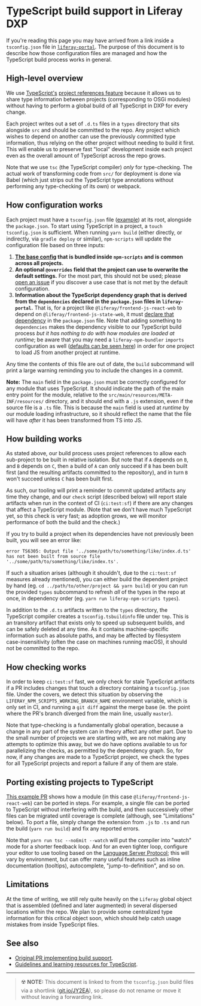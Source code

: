 # TypeScript build support in Liferay DXP

If you're reading this page you may have arrived from a link inside a `tsconfig.json` file in [`liferay-portal`](https://github.com/liferay/liferay-portal). The purpose of this document is to describe how those configuration files are managed and how the TypeScript build process works in general.

## High-level overview

We use [TypeScript's](https://www.typescriptlang.org/) [project references feature](https://www.typescriptlang.org/docs/handbook/project-references.html) because it allows us to share type information between projects (corresponding to OSGi modules) without having to perform a global build of all TypeScript in DXP for every change.

Each project writes out a set of `.d.ts` files in a `types` directory that sits alongside `src` and should be committed to the repo. Any project which wishes to depend on another can use the previously committed type information, thus relying on the other project without needing to build it first. This will enable us to preserve fast "local" development inside each project even as the overall amount of TypeScript across the repo grows.

Note that we use `tsc` (the TypeScript compiler) _only_ for type-checking. The actual work of transforming code from `src/` for deployment is done via Babel (which just strips out the TypeScript type annotations without performing any type-checking of its own) or webpack.

## How configuration works

Each project must have a `tsconfig.json` file ([example](https://github.com/liferay/liferay-portal/blob/9c07f7bca2bbde25a8cbcf2c84b6b311fb60e0f7/modules/apps/frontend-js/frontend-js-react-web/tsconfig.json)) at its root, alongside the `package.json`. To start using TypeScript in a project, a `touch tsconfig.json` is sufficient. When running `yarn build` (either directly, or indirectly, via `gradle deploy` or similar), `npm-scripts` will update the configuration file based on three inputs:

1. **[The base config](../config/tsconfig-base.json) that is bundled inside `npm-scripts` and is common across all projects.**
2. **An optional `@overrides` field that the project can use to overwrite the default settings.** For the most part, this should not be used; please [open an issue](https://github.com/liferay/liferay-frontend-projects/issues/new/choose) if you discover a use case that is not met by the default configuration.
3. **Information about the TypeScript dependency graph that is derived from the `dependencies` declared in the `package.json` files in `liferay-portal`.** That is, for a project like `@liferay/frontend-js-react-web` to depend on `@liferay/frontend-js-state-web`, it must [declare that dependency](https://github.com/liferay/liferay-portal/blob/9c07f7bca2bbde25a8cbcf2c84b6b311fb60e0f7/modules/apps/frontend-js/frontend-js-react-web/package.json#L5) in the `package.json` file. Note that adding something to `dependencies` makes the dependency visible to our TypeScript build process _but it has nothing to do with how modules are loaded at runtime_; be aware that you may need a `liferay-npm-bundler` `imports` configuration as well ([defaults can be seen here](https://github.com/liferay/liferay-portal/blob/5523f3a3b89cd25deb367a6fdea3d8bcbe420b04/modules/npmscripts.config.js#L31-L194)) in order for one project to load JS from another project at runtime.

Any time the contents of this file are out of date, the `build` subcommand will print a large warning reminding you to include the changes in a commit.

**Note:** The `main` field in the `package.json` must be correctly configured for any module that uses TypeScript. It should indicate the path of the main entry point for the module, relative to the `src/main/resources/META-INF/resources/` directory, and it should end with a `.js` extension, even if the source file is a `.ts` file. This is because the `main` field is used at _runtime_ by our module loading infrastructure, so it should reflect the name that the file will have _after_ it has been transformed from TS into JS.

## How building works

As stated above, our build process uses project references to allow each sub-project to be built in relative isolation. But note that if `A` depends on `B`, and `B` depends on `C`, then a build of `A` can only succeed if `B` has been built first (and the resulting artifacts committed to the repository), and in turn `B` won't succeed unless `C` has been built first.

As such, our tooling will print a reminder to commit updated artifacts any time they change, and our `check` script (described below) will report stale artifacts when run in the context of CI (`ci:test:sf`) if there are any changes that affect a TypeScript module. (Note that we don't have much TypeScript yet, so this check is very fast; as adoption grows, we will monitor performance of both the build and the check.)

If you try to build a project when its dependencies have not previously been built, you will see an error like:

```
error TS6305: Output file '../some/path/to/something/like/index.d.ts'
has not been built from source file '../some/path/to/something/like/index.ts'.
```

If such a situation arises (although it shouldn't, due to the `ci:test:sf` measures already mentioned), you can either build the dependent project by hand (eg. `cd ../path/to/other/project && yarn build`) or you can run the provided `types` subcommand to refresh _all_ of the types in the repo at once, in dependency order (eg. `yarn run liferay-npm-scripts types`).

In addition to the `.d.ts` artifacts written to the `types` directory, the TypeScript compiler creates a `tsconfig.tsbuildinfo` file under `tmp`. This is an transitory artifact that exists only to speed up subsequent builds, and can be safely deleted at any time. As it contains machine-specific information such as absolute paths, and may be affected by filesystem case-insensitivity (often the case on machines running macOS), it should not be committed to the repo.

## How checking works

In order to keep `ci:test:sf` fast, we only check for stale TypeScript artifacts if a PR includes changes that touch a directory containing a `tsconfig.json` file. Under the covers, we detect this situation by observing the `LIFERAY_NPM_SCRIPTS_WORKING_BRANCH_NAME` environment variable, which is only set in CI, and running a `git diff` against the merge base (ie. the point where the PR's branch diverged from the main line, usually `master`).

Note that type-checking is a fundamentally global operation, because a change in any part of the system can in theory affect any other part. Due to the small number of projects we are starting with, we are not making any attempts to optimize this away, but we do have options available to us for parallelizing the checks, as permitted by the dependency graph. So, for now, if any changes are made to a TypeScript project, we check the types for all TypeScript projects and report a failure if any of them are stale.

## Porting existing projects to TypeScript

[This example PR](https://github.com/liferay-frontend/liferay-portal/pull/942) shows how a module (in this case `@liferay/frontend-js-react-web`) can be ported in steps. For example, a single file can be ported to TypeScript without interfering with the build, and then successively other files can be migrated until coverage is complete (although, see "Limitations" below). To port a file, simply change the extension from `.js` to `.ts` and run the build (`yarn run build`) and fix any reported errors.

Note that `yarn run tsc --noEmit --watch` will put the compiler into "watch" mode for a shorter feedback loop. And for an even tighter loop, configure your editor to use tooling based on the [Language Server Protocol](https://microsoft.github.io/language-server-protocol/); this will vary by environment, but can offer many useful features such as inline documentation (tooltips), autocomplete, "jump-to-definition", and so on.

## Limitations

At the time of writing, we still rely quite heavily on the `Liferay` global object that is assembled (defined and later augmented) in several dispersed locations within the repo. We plan to provide some centralized type information for this critical object soon, which should help catch usage mistakes from inside TypeScript files.

## See also

-   [Original PR implementing build support](https://github.com/liferay/liferay-frontend-projects/pull/478).
-   [Guidelines and learning resources for TypeScript](../../../../../../guidelines/general/typescript.md).

---

> ☢️ **NOTE:** This document is linked to from the `tsconfig.json` build files via a shortlink ([git.io/JY2EA](https://git.io/JY2EA)), so please do not rename or move it without leaving a forwarding link.

